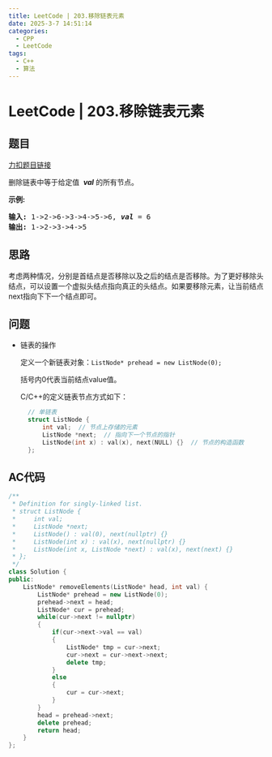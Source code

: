 ```yaml
---
title: LeetCode | 203.移除链表元素
date: 2025-3-7 14:51:14
categories:
  - CPP
  - LeetCode
tags:
  - C++
  - 算法
---
```

# LeetCode | 203.移除链表元素
## 题目
[力扣题目链接](https://leetcode.cn/problems/remove-linked-list-elements/description/)

删除链表中等于给定值  **_val_** 的所有节点。

**示例:**

<pre><strong>输入:</strong> 1-&gt;2-&gt;6-&gt;3-&gt;4-&gt;5-&gt;6, <em><strong>val</strong></em> = 6
<strong>输出:</strong> 1-&gt;2-&gt;3-&gt;4-&gt;5
</pre>

## 思路
考虑两种情况，分别是首结点是否移除以及之后的结点是否移除。为了更好移除头结点，可以设置一个虚拟头结点指向真正的头结点。如果要移除元素，让当前结点next指向下下一个结点即可。

## 问题
- 链表的操作
  
  定义一个新链表对象：`ListNode* prehead = new ListNode(0);`

  括号内0代表当前结点value值。

  C/C++的定义链表节点方式如下：

  ```CPP
    // 单链表
    struct ListNode {
        int val;  // 节点上存储的元素
        ListNode *next;  // 指向下一个节点的指针
        ListNode(int x) : val(x), next(NULL) {}  // 节点的构造函数
    };
  ```


## AC代码
```CPP
/**
 * Definition for singly-linked list.
 * struct ListNode {
 *     int val;
 *     ListNode *next;
 *     ListNode() : val(0), next(nullptr) {}
 *     ListNode(int x) : val(x), next(nullptr) {}
 *     ListNode(int x, ListNode *next) : val(x), next(next) {}
 * };
 */
class Solution {
public:
    ListNode* removeElements(ListNode* head, int val) {
        ListNode* prehead = new ListNode(0);
        prehead->next = head;
        ListNode* cur = prehead;
        while(cur->next != nullptr)
        {
            if(cur->next->val == val)
            {
                ListNode* tmp = cur->next;
                cur->next = cur->next->next;
                delete tmp;
            }
            else
            {
                cur = cur->next;
            }
        }
        head = prehead->next;
        delete prehead;
        return head;
    }
};
```